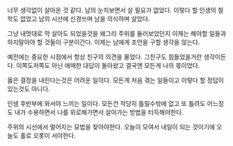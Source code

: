 
너무 생각없이 살아온 것 같다.
남의 눈치보면서 살 필요가 없었다.
이렇다 할 인생의 철학도 없었고 
남의 시선에 신경쓰며 남을 의식하며 살았다.

그냥 내멋대로 막 살아도 되었을것을
왜그리 주위를 둘러보았던지
이제는 해야할 일들과 하지말아야 할 것들이 구분이간다.
이제는 남에게 조언을 구할 생각을 않는다.

예전에는 중요한 시점에서 항상 친구의 의견을 물었다.
그친구도 힘들었을거란 생각이든다.
이쪽도저쪽도 아닌 애매한 대답이 돌아왔고
결국엔 모든게 나의 몫이었다.

옳은 결정을 내린다는것은 어려운 일이다.
모든게 처음 겪는 일들이고
이렇다 할 정답이 있는것도 아니다.

인생 후반부에 와서야 느끼는 일이다.
모든건 적당히 틀릴수밖에 없고
또 틀려도 어느정도 내가 수용하면서
나를 위로해가면서 살아가는 방법을 터득해야한다.

주위의 시선에서 멀어지는 묘법을 찾아야한다.
오늘이 모여서 내일이 되는 것이기에 
오늘도 홀로 오롯이 서야한다.




